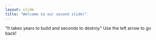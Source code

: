 ```yaml
---
layout: slide
title: "Welcome to our second slide!"
---
```

"It takes years to build and seconds to destroy"
Use the left arrow to go back!
